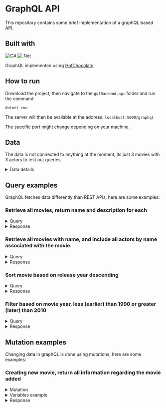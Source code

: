 # GraphQL API
This repository contains some brief implementation of a graphQL based API.

## Built with
![C#](https://img.shields.io/badge/c%23-%23239120.svg?style=for-the-badge&logo=csharp&logoColor=white) ![.Net](https://img.shields.io/badge/.NET-5C2D91?style=for-the-badge&logo=.net&logoColor=white)

GraphQL implemented using [HotChocolate](https://chillicream.com/docs/hotchocolate/v13).

## How to run
Download the project, then navigate to the `gqlBackend.api` folder and run the command 
```
dotnet run
```

The server will then be available at the address: `localhost:5000/graphql`

The specific port might change depending on your machine.

## Data
The data is not connected to anything at the moment, its just 3 movies with 3 actors to test out queries. 
<Details><summary>Data details</summary>
<Details><summary>Movies</summary>
    <details><summary markdown="span">Movie 1</summary>
    {
        name: "Movie A"
        description: "Something happens!"
        year: 1980,
        actors: [actor1, actor2]
    }
    </details>
        <Details><summary>Movie 2</summary>
    {
        name: "Movie B"
        description: "Something happens?"
        year: 2000,
        actors: [actor2, actor3]
    }
    </Details>
        <Details><summary>Movie 3</summary>
    {
        name: "Movie C"
        description: "Something happens."
        year: 2020,
        actors: [actor1, actor3]
    }
    </Details>
</Details>
<Details><summary>Actors</summary>
    <Details><summary>Actor 1</summary>
    {
        name: "Actor A"
        age: 42
    }
    </Details>
    <Details><summary>Actor 2</summary>
    {
        name: "Actor B"
        age: 62
    }
    </Details>
    <Details><summary>Actor 3</summary>
    {
        name: "Actor C"
        age: 22
    }
    </Details>
</Details>
</Details>

## Query examples
GraphQL fetches data differently than REST APIs, here are some examples: 

### Retrieve all movies, return name and description for each
<details>
    <summary>Query</summary>


    {
      movie {
        name
        description
      }
    }
</details>

<details>
    <summary>Response</summary>

    {
      "data": {
        "movie": [
          {
            "name": "Movie A",
            "description": "Something happens!"
          },
          {
            "name": "Movie B",
            "description": "Something happens?"
          },
          {
            "name": "Movie C",
            "description": "Something happens."
          }
        ]
      }
    }
</details>

### Retrieve all movies with name, and include all actors by name associated with the movie.
<details>
    <summary>Query</summary>

    {
      movie {
        name
        description
      }
    }
</details>

<details>
    <summary>Response</summary>

    {
      "data": {
        "movie": [
          {
            "name": "Movie A",
            "actors": [
              {
                "name": "Actor A"
              },
              {
                "name": "Actor B"
              }
            ]
          },
          {
            "name": "Movie B",
            "actors": [
              {
                "name": "Actor B"
              },
              {
                "name": "Actor C"
              }
            ]
          },
          {
            "name": "Movie C",
            "actors": [
              {
                "name": "Actor A"
              },
              {
                "name": "Actor C"
              }
            ]
          }
        ]
      }
    }
</details>

### Sort movie based on release year descending
<details>
    <summary>Query</summary>

    {
      movie (order: {year: DESC}){
        name
        year
      }
    }
</details>

<details>
    <summary>Response</summary>

    {
      "data": {
        "movie": [
          {
            "name": "Movie C",
            "year": 2020
          },
          {
            "name": "Movie B",
            "year": 2000
          },
          {
            "name": "Movie A",
            "year": 1980
          }
        ]
      }
    }
</details>

### Filter based on movie year, less (earlier) than 1990 or greater (later) than 2010

<details>
    <summary>Query</summary>


    {
        movie (
            where: {or: [{year: {lt: 1990}}, {year: {gt: 2010}}]}
            order: [{year: ASC}]
        ) {
            name
            year
            actors (order: [{age: DESC}]) {
                name
                age
            }
        }
    }
</details>

<details>
    <summary>Response</summary>


    {
      "data": {
        "movie": [
          {
            "name": "Movie A",
            "year": 1980,
            "actors": [
              {
                "name": "Actor B",
                "age": 62
              },
              {
                "name": "Actor A",
                "age": 42
              }
            ]
          },
          {
            "name": "Movie C",
            "year": 2020,
            "actors": [
              {
                "name": "Actor A",
                "age": 42
              },
              {
                "name": "Actor C",
                "age": 22
              }
            ]
          }
        ]
      }
    }
</details>

## Mutation examples

Changing data in graphQL is done using mutations, here are some examples:

### Creating new movie, return all information regarding the movie added
<details>
    <summary>Mutation</summary>

    mutation ($movie_name: String!, $year: Int!) {
      createMovie (
        input: {movie: 
          {name: $movie_name, description: "Nothing happened", year: $year, 
            actors: [{name: "Actor A", age: 25}, {name: "Actor B", age: 30}, {name: "Actor C", age: 35}]
          }
        }) {
        movie {
          id
          name
          description
          year
          actors {
            name
            age
          }
        }
      }
    }
</details>
<details>
    <summary>Variables example</summary>

    {
      "movie_name": "Movie about something",
      "year": 2222
    }
</details>

<details>
    <summary>Response</summary>

    {
      "data": {
        "createMovie": {
          "movie": {
            "id": "6628bba84810ce245f23db4b",
            "name": "Movie about something",
            "description": "Nothing happened",
            "year": 2222,
            "actors": [
              {
                "name": "Actor A",
                "age": 25
              },
              {
                "name": "Actor B",
                "age": 30
              },
              {
                "name": "Actor C",
                "age": 35
              }
            ]
          }
        }
      }
    }
</details>